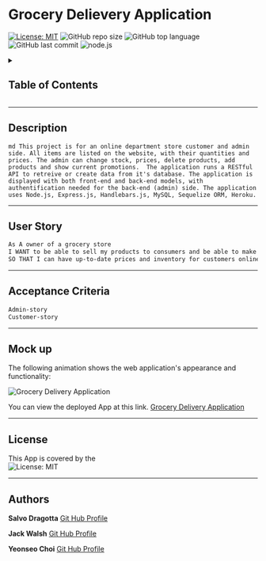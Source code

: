
# Grocery Delievery Application

[![License: MIT](https://img.shields.io/badge/License-MIT-yellow.svg)](https://opensource.org/licenses/MIT)
![GitHub repo size](https://img.shields.io/github/repo-size/MM-SalvoDragotta/grocery-delivery-application)
![GitHub top language](https://img.shields.io/github/languages/top/MM-SalvoDragotta/grocery-delivery-application)
![GitHub last commit](https://img.shields.io/github/last-commit/MM-SalvoDragotta/grocery-delivery-application)
![node.js](https://img.shields.io/github/package-json/v/MM-SalvoDragotta/grocery-delivery-application)

<details>
<summary><h2>Table of Contents</h2></summary>

- [Description](#description)
- [User Story](#user-story)
- [Acceptance Criteria](#acceptance-criteria)
- [Mock Up](#mock-up)
- [License](#license)
- [Authors](#authors)
</details>

----

## Description

`md
This project is for an online department store customer and admin side. All items are listed on the website, with their quantities and prices. The admin can change stock, prices, delete products, add products and show current promotions. 
The application runs a RESTful API to retreive or create data from it's database.
The application is displayed with both front-end and back-end models, with authentification needed for the back-end (admin) side.
The application uses Node.js, Express.js, Handlebars.js, MySQL, Sequelize ORM, Heroku.   
`

----

## User Story 

```md
As A owner of a grocery store
I WANT to be able to sell my products to consumers and be able to make adjustments to my inventory and prices.
SO THAT I can have up-to-date prices and inventory for customers online.
```

----

## Acceptance Criteria

```md
Admin-story
Customer-story
```

----

## Mock up

The following animation shows the web application's appearance and functionality:

![Grocery Delivery Application]()

You can view the deployed App at this link. [Grocery Delivery Application](https://store-back-end-deployed.herokuapp.com/)

----

## License

This App is covered by the \
![License: MIT](https://img.shields.io/badge/License-MIT-yellow.svg)

----

## Authors

**Salvo Dragotta** [Git Hub Profile](https://github.com/MM-SalvoDragotta) 

**Jack Walsh** [Git Hub Profile](https://github.com/jdwalsh138) 

**Yeonseo Choi** [Git Hub Profile](https://github.com/seaweedq12)
